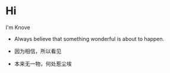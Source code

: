 # Hi

I'm Knove

- Always believe that something wonderful is about to  happen.

- 因为相信，所以看见

- 本来无一物，何处惹尘埃
